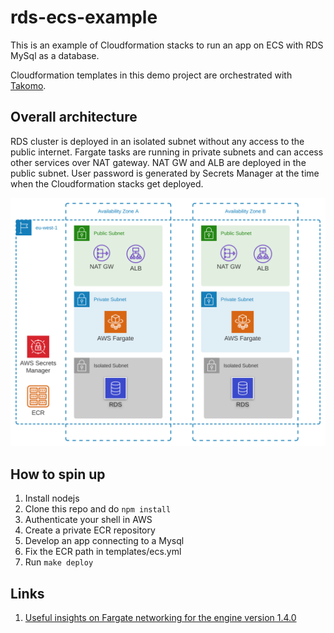 # rds-ecs-example

This is an example of Cloudformation stacks to run an app on ECS with RDS MySql as a database.

Cloudformation templates in this demo project are orchestrated with [Takomo](https://takomo.io/). 

## Overall architecture

RDS cluster is deployed in an isolated subnet without any access to the public internet. 
Fargate tasks are running in private subnets and can access other services over NAT gateway.
NAT GW and ALB are deployed in the public subnet. User password is generated by Secrets Manager
at the time when the Cloudformation stacks get deployed.

![diagram](./rds-ecs.svg)

## How to spin up

1. Install nodejs
2. Clone this repo and do `npm install`
3. Authenticate your shell in AWS
4. Create a private ECR repository
5. Develop an app connecting to a Mysql
6. Fix the ECR path in templates/ecs.yml
7. Run `make deploy`

## Links

1. [Useful insights on Fargate networking for the engine version 1.4.0](https://stackoverflow.com/questions/61265108/aws-ecs-fargate-resourceinitializationerror-unable-to-pull-secrets-or-registry)
